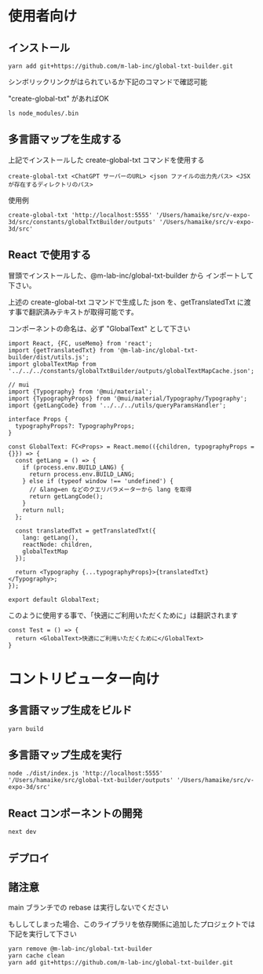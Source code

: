 # 使用者向け

## インストール

```shell
yarn add git+https://github.com/m-lab-inc/global-txt-builder.git
```

シンボリックリンクがはられているか下記のコマンドで確認可能

"create-global-txt" があればOK

```shell
ls node_modules/.bin
```

## 多言語マップを生成する

上記でインストールした create-global-txt コマンドを使用する

```shell
create-global-txt <ChatGPT サーバーのURL> <json ファイルの出力先パス> <JSX が存在するディレクトリのパス>
```

使用例

```shell
create-global-txt 'http://localhost:5555' '/Users/hamaike/src/v-expo-3d/src/constants/globalTxtBuilder/outputs' '/Users/hamaike/src/v-expo-3d/src'
```

## React で使用する

冒頭でインストールした、@m-lab-inc/global-txt-builder から インポートして下さい。

上述の create-global-txt コマンドで生成した json を、getTranslatedTxt に渡す事で翻訳済みテキストが取得可能です。

コンポーネントの命名は、必ず "GlobalText" として下さい

```tsx
import React, {FC, useMemo} from 'react';
import {getTranslatedTxt} from '@m-lab-inc/global-txt-builder/dist/utils.js';
import globalTextMap from '../../../constants/globalTxtBuilder/outputs/globalTextMapCache.json';

// mui
import {Typography} from '@mui/material';
import {TypographyProps} from '@mui/material/Typography/Typography';
import {getLangCode} from '../../../utils/queryParamsHandler';

interface Props {
  typographyProps?: TypographyProps;
}

const GlobalText: FC<Props> = React.memo(({children, typographyProps = {}}) => {
  const getLang = () => {
    if (process.env.BUILD_LANG) {
      return process.env.BUILD_LANG;
    } else if (typeof window !== 'undefined') {
      // &lang=en などのクエリパラメーターから lang を取得
      return getLangCode();
    }
    return null;
  };

  const translatedTxt = getTranslatedTxt({
    lang: getLang(),
    reactNode: children,
    globalTextMap
  });

  return <Typography {...typographyProps}>{translatedTxt}</Typography>;
});

export default GlobalText;
```

このように使用する事で、「快適にご利用いただくために」は翻訳されます

```tsx
const Test = () => {
  return <GlobalText>快適にご利用いただくために</GlobalText>
}
```

# コントリビューター向け

## 多言語マップ生成をビルド

```shell
yarn build
```

## 多言語マップ生成を実行

```shell
node ./dist/index.js 'http://localhost:5555' '/Users/hamaike/src/global-txt-builder/outputs' '/Users/hamaike/src/v-expo-3d/src'
```

## React コンポーネントの開発

```shell
next dev
```

## デプロイ

## 諸注意

main ブランチでの rebase は実行しないでください

もししてしまった場合、このライブラリを依存関係に追加したプロジェクトでは下記を実行して下さい

```shell
yarn remove @m-lab-inc/global-txt-builder
yarn cache clean
yarn add git+https://github.com/m-lab-inc/global-txt-builder.git
```
